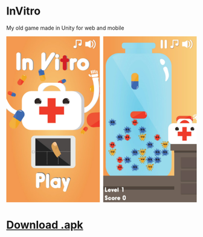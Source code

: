 # InVitro

My old game made in Unity for web and mobile

![Screenshot](https://github.com/PeyTy/InVitro/blob/master/Screenshot.jpg?raw=true)

# [Download .apk](https://github.com/PeyTy/InVitro/blob/master/InVitro%20Release%201p0.apk)
